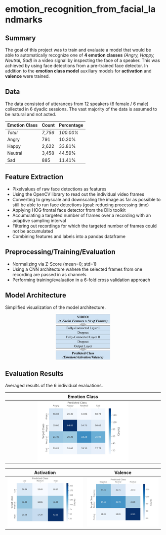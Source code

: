 # emotion_recognition_from_facial_landmarks

## Summary
The goal of this project was to train and evaluate a model that would be able to automatically recognize one of **4 emotion classes** _(Angry, Happy, Neutral, Sad)_ in a video signal by inspecting the face of a speaker. This was achieved by using face detections from a pre-trained face detector.
In addition to the **emotion class model** auxiliary models for **activation** and **valence** were trained.

## Data
The data consisted of utterances from 12 speakers (6 female / 6 male) collected in 6 dyadic sessions. The vast majority of the data is assumed to be natural and not acted.

Emotion Class | Count | Percentage
------------ | ------------- | -------------
_Total_ | _7,756_ | _100.00%_
Angry | 791 | 10.20%
Happy | 2,622 | 33.81%
Neutral | 3,458 | 44.59%
Sad | 885 | 11.41%

## Feature Extraction
* Pixelvalues of raw face detections as features
* Using the OpenCV library to read out the individual video frames
* Converting to greyscale and downscaling the image as far as possible to
still be able to run face detections (goal: reducing processing time)
* Applying HOG frontal face detector from the Dlib toolkit
* Accumulating a targeted number of frames over a recording with an
adaptive sampling interval
* Filtering out recordings for which the targeted number of frames could
not be accumulated
* Combining features and labels into a pandas dataframe

## Preprocessing/Training/Evaluation
* Normalizing via Z-Score (mean=0; std=1)
* Using a CNN architecture wahere the selected frames from one recording are passed in as channels
* Performing training/evaluation in a 6-fold cross validation approach

## Model Architecture
Simplified visualization of the model architecture.

<p align="center">
  <img src="images/lm_nn_architecture.jpg" width="35%" />
</p>

## Evaluation Results
Averaged results of the 6 individual evaluations.

|Emotion Class|
|:-------------------------:|
|<img src="images/lm_confusion_matrix_label.jpg" width="60%">|

Activation             |  Valence
:-------------------------:|:-------------------------:
<img src="images/lm_confusion_matrix_activation.jpg" width="100%">  |  <img src="images/lm_confusion_matrix_valence.jpg" width="100%">
